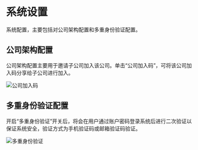 # 系统设置

系统配置，主要包括对公司架构配置和多重身份验证配置。

## 公司架构配置

公司架构配置主要用于邀请子公司加入该公司。单击“公司加入码”，可将该公司加入码分享给子公司进行加入。

![公司加入码](https://docimages.blob.core.chinacloudapi.cn/images/Console/settingoragination20210329.png)

## 多重身份验证配置

开启“多重身份验证”开关后，将会在用户通过账户密码登录系统后进行二次验证以保证系统安全，验证方式为手机验证码或邮箱验证码验证。

![多重身份验证](https://docimages.blob.core.chinacloudapi.cn/images/Console/identifyverify20210329.png)

